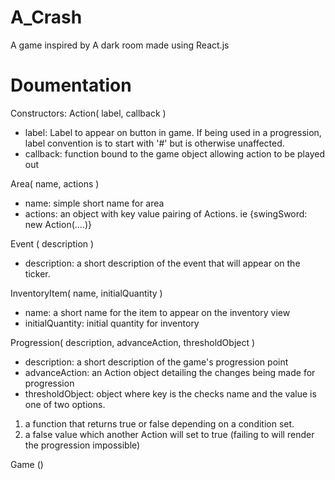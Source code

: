 # A_Crash

A game inspired by A dark room made using React.js


# Doumentation

Constructors:
Action( label, callback )
- label: Label to appear on button in game. If being used in a progression, label convention is to start with '#' but is otherwise unaffected.
- callback: function bound to the game object allowing action to be played out

Area( name, actions )
- name: simple short name for area
- actions: an object with key value pairing of Actions. ie {swingSword: new Action(....)}

Event ( description )
- description: a short description of the event that will appear on the ticker.

InventoryItem( name, initialQuantity )
- name: a short name for the item to appear on the inventory view
- initialQuantity: initial quantity for inventory

Progression( description, advanceAction, thresholdObject )
- description: a short description of the game's progression point
- advanceAction: an Action object detailing the changes being made for progression
- thresholdObject: object where key is the checks name and the value is one of two options.
1) a function that returns true or false depending on a condition set.
2) a false value which another Action will set to true (failing to will render the progression impossible)

Game ()